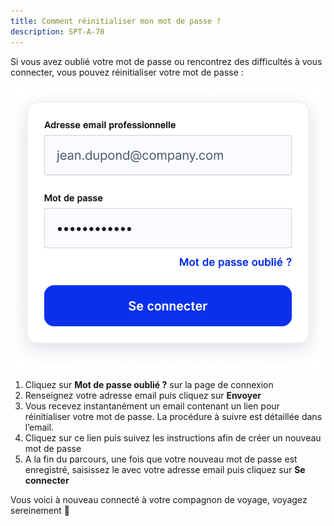 ```yaml
---
title: Comment réinitialiser mon mot de passe ?
description: SPT-A-70
---
```


Si vous avez oublié votre mot de passe ou rencontrez des difficultés à vous connecter, vous pouvez réinitialiser votre mot de passe :

![](./images/reset-password.png)

1. Cliquez sur **Mot de passe oublié ?** sur la page de connexion
2. Renseignez votre adresse email puis cliquez sur **Envoyer**
3. Vous recevez instantanément un email contenant un lien pour réinitialiser votre mot de passe. La procédure à suivre est détaillée dans l’email.
4. Cliquez sur ce lien puis suivez les instructions afin de créer un nouveau mot de passe
5. A la fin du parcours, une fois que votre nouveau mot de passe est enregistré, saisissez le avec votre adresse email puis cliquez sur **Se connecter**

Vous voici à nouveau connecté à votre compagnon de voyage, voyagez sereinement 🙂